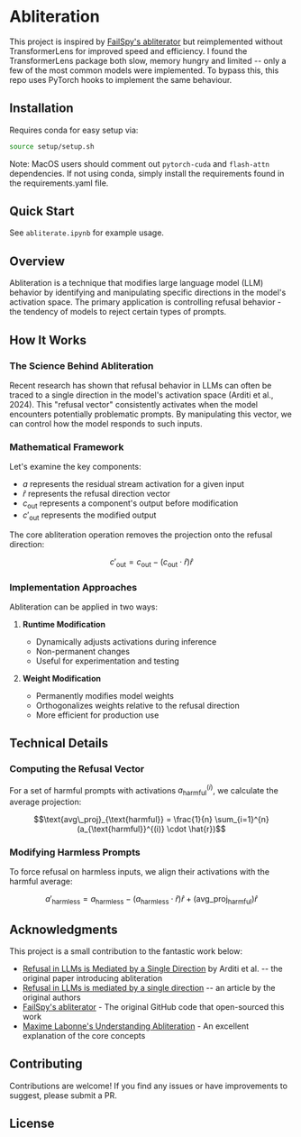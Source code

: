 # Abliteration

This project is inspired by [FailSpy's abliterator](https://github.com/FailSpy/abliterator) but reimplemented without TransformerLens for improved speed and efficiency. I found the TransformerLens package both slow, memory hungry and limited -- only a few of the most common models were implemented. To bypass this, this repo uses PyTorch hooks to implement the same behaviour. 

## Installation

Requires conda for easy setup via:
```bash
source setup/setup.sh
```
Note: MacOS users should comment out `pytorch-cuda` and `flash-attn` dependencies. If not using conda, simply install the requirements found in the requirements.yaml file.

## Quick Start

See `abliterate.ipynb` for example usage.

## Overview

Abliteration is a technique that modifies large language model (LLM) behavior by identifying and manipulating specific directions in the model's activation space. The primary application is controlling refusal behavior - the tendency of models to reject certain types of prompts.

## How It Works

### The Science Behind Abliteration

Recent research has shown that refusal behavior in LLMs can often be traced to a single direction in the model's activation space (Arditi et al., 2024). This "refusal vector" consistently activates when the model encounters potentially problematic prompts. By manipulating this vector, we can control how the model responds to such inputs.

### Mathematical Framework

Let's examine the key components:

- $a$ represents the residual stream activation for a given input
- $\hat{r}$ represents the refusal direction vector
- $c_{\text{out}}$ represents a component's output before modification
- $c'_{\text{out}}$ represents the modified output

The core abliteration operation removes the projection onto the refusal direction:

```math
c'_{\text{out}} = c_{\text{out}} - (c_{\text{out}} \cdot \hat{r}) \hat{r}
```

### Implementation Approaches

Abliteration can be applied in two ways:

1. **Runtime Modification**
   - Dynamically adjusts activations during inference
   - Non-permanent changes
   - Useful for experimentation and testing

2. **Weight Modification**
   - Permanently modifies model weights
   - Orthogonalizes weights relative to the refusal direction
   - More efficient for production use


## Technical Details

### Computing the Refusal Vector

For a set of harmful prompts with activations $a_{\text{harmful}}^{(i)}$, we calculate the average projection:

```math
\text{avg\_proj}_{\text{harmful}} = \frac{1}{n} \sum_{i=1}^{n} (a_{\text{harmful}}^{(i)} \cdot \hat{r})
```

### Modifying Harmless Prompts

To force refusal on harmless inputs, we align their activations with the harmful average:

```math
a'_{\text{harmless}} = a_{\text{harmless}} - (a_{\text{harmless}} \cdot \hat{r}) \hat{r} + (\text{avg\_proj}_{\text{harmful}}) \hat{r}
```

## Acknowledgments

This project is a small contribution to the fantastic work below:

- [Refusal in LLMs is Mediated by a Single Direction](https://arxiv.org/abs/2406.11717) by Arditi et al. -- the original paper introducing abliteration
- [Refusal in LLMs is mediated by a single direction](https://www.lesswrong.com/posts/jGuXSZgv6qfdhMCuJ/refusal-in-llms-is-mediated-by-a-single-direction) -- an article by the original authors
- [FailSpy's abliterator](https://github.com/FailSpy/abliterator) - The original GitHub code that open-sourced this work
- [Maxime Labonne's Understanding Abliteration](https://huggingface.co/blog/mlabonne/abliteration) - An excellent explanation of the core concepts


## Contributing

Contributions are welcome! If you find any issues or have improvements to suggest, please submit a PR.

## License
